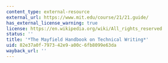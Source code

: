 ```yaml
---
content_type: external-resource
external_url: https://www.mit.edu/course/21/21.guide/
has_external_license_warning: true
license: https://en.wikipedia.org/wiki/All_rights_reserved
status: ''
title: '*The Mayfield Handbook on Technical Writing*'
uid: 82e37a0f-7973-42e9-a00c-6fb8099e63da
wayback_url: ''
---
```

